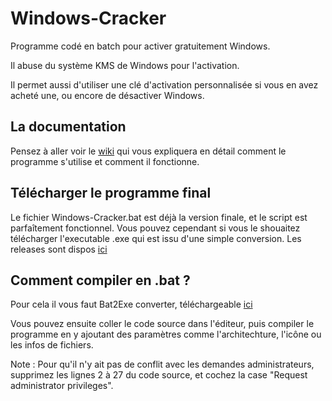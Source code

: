 # Windows-Cracker
Programme codé en batch pour activer gratuitement Windows.

Il abuse du système KMS de Windows pour l'activation.

Il permet aussi d'utiliser une clé d'activation personnalisée si vous en avez acheté une, ou encore de désactiver Windows.

## La documentation
Pensez à aller voir le [wiki](https://github.com/Chaxiraxi/Windows-Cracker/wiki) qui vous expliquera en détail comment le programme s'utilise et comment il fonctionne.

## Télécharger le programme final
Le fichier Windows-Cracker.bat est déjà la version finale, et le script est parfaîtement fonctionnel. Vous pouvez cependant si vous le shouaitez télécharger l'executable .exe qui est issu d'une simple conversion. Les releases sont dispos [ici](https://github.com/Chaxiraxi/Windows-Cracker/releases)

## Comment compiler en .bat ?
Pour cela il vous faut Bat2Exe converter, téléchargeable [ici](https://web.archive.org/web/20190305143030/http://www.f2ko.de/downloads/Bat_To_Exe_Converter.zip)

Vous pouvez ensuite coller le code source dans l'éditeur, puis compiler le programme en y ajoutant des paramètres comme l'architechture, l'icône ou les infos de fichiers.

Note : Pour qu'il n'y ait pas de conflit avec les demandes administrateurs, supprimez les lignes 2 à 27 du code source, et cochez la case "Request administrator privileges".
